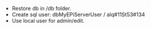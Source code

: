 - Restore db in /db folder.
- Create sql user: dbMyEPiServerUser / alq#11St53#134
- Use local user for admin/edit.
